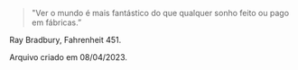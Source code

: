 > "Ver o mundo é mais fantástico do que qualquer sonho feito ou pago em fábricas.”

Ray Bradbury, Fahrenheit 451.

Arquivo criado em 08/04/2023.